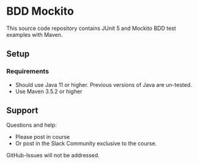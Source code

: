 # BDD Mockito


This source code repository contains JUnit 5 and Mockito BDD test examples with Maven.

## Setup
### Requirements
* Should use Java 11 or higher. Previous versions of Java are un-tested.
* Use Maven 3.5.2 or higher

## Support
Questions and help:
* Please post in course
* Or post in the Slack Community exclusive to the course.

GitHub-Issues will not be addressed.

